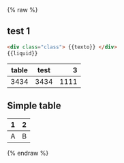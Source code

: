 {% raw %}
## test 1

```html
<div class="class"> {{texto}} </div>
{{liquid}}
```

| table | test  | 3 | 
| ---- |-----| --:|
| 3434 | 3434 | 1111|

## Simple table 

 1 | 2 
 -- | --
 A | B

{% endraw %}